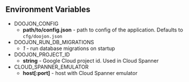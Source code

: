 
Environment Variables
---------------------

* DOOJON_CONFIG
  * **path/to/config.json** - path to config of the application.
    Defaults to `cfg/doojon.json`
* DOOJON_RUN_DB_MIGRATIONS
  * _1_ - run database migrations on startup
* DOOJON_PROJECT_ID
  * **string** - Google Cloud project id. Used in Cloud Spanner
* CLOUD_SPANNER_EMULATOR
  * **host[:port]** - host with Cloud Spanner emulator
